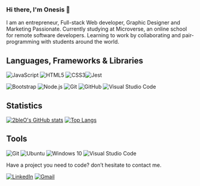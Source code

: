 ### Hi there, I'm Onesis 👋

I am an entrepreneur, Full-stack Web developer, Graphic Designer and Marketing Passionate. Currently studying at Microverse, an online school for remote software developers. Learning to work by collaborating and pair-programming with students around the world.

## Languages, Frameworks & Libraries

<img alt="JavaScript" src="https://img.shields.io/badge/javascript-%23323330.svg?style=for-the-badge&logo=javascript&logoColor=%23F7DF1E"/> <img alt="HTML5" src="https://img.shields.io/badge/html5-%23E34F26.svg?style=for-the-badge&logo=html5&logoColor=white"/> <img alt="CSS3" src="https://img.shields.io/badge/css3-%231572B6.svg?style=for-the-badge&logo=css3&logoColor=white"/><img alt="Jest" src="https://img.shields.io/badge/-jest-%23C21325?style=for-the-badge&logo=jest&logoColor=white"/>

  ![Bootstrap](https://img.shields.io/badge/-Bootstrap-333333?style=flat&logo=bootstrap&logoColor=563D7C)
  ![Node.js](https://img.shields.io/badge/-Node.js-333333?style=flat&logo=node.js)
  ![Git](https://img.shields.io/badge/-Git-333333?style=flat&logo=git)
  ![GitHub](https://img.shields.io/badge/-GitHub-333333?style=flat&logo=github)
  ![Visual Studio Code](https://img.shields.io/badge/-Visual%20Studio%20Code-333333?style=flat&logo=visual-studio-code&logoColor=007ACC)


## Statistics
<div>
  
[![2bleO's GitHub stats](https://github-readme-stats.vercel.app/api?username=2bleo&show_icons=true&theme=dark)](https://github.com/2bleo/github-readme-stats)
[![Top Langs](https://github-readme-stats.vercel.app/api/top-langs/?username=2bleo&show_icons=true&theme=dark)](https://github.com/2bleo/github-readme-stats)
  
</div>

## Tools
 <img alt="Git" src="https://img.shields.io/badge/git-%23F05033.svg?style=for-the-badge&logo=git&logoColor=white"/> <img alt="Ubuntu" src="https://img.shields.io/badge/Ubuntu-E95420?style=for-the-badge&logo=ubuntu&logoColor=white" /> <img alt="Windows 10" src="https://img.shields.io/badge/Windows-0078D6?style=for-the-badge&logo=windows&logoColor=white" /> <img alt="Visual Studio Code" src="https://img.shields.io/badge/VisualStudioCode-0078d7.svg?style=for-the-badge&logo=visual-studio-code&logoColor=white"/>

Have a project you need to code? don’t hesitate to contact me.

[![LinkedIn](https://img.shields.io/badge/linkedin-%230077B5.svg?&style=for-the-badge&logo=linkedin&logoColor=white)](https://www.linkedin.com/in/onesis-olea/)
[![Gmail](https://img.shields.io/badge/gmail-%23D14836.svg?&style=for-the-badge&logo=gmail&logoColor=white)](mailto:onesis.olea@gmail.com)
